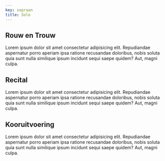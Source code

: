 ```yaml
---
key: sopraan
title: Solo
---
```

## Rouw en Trouw

Lorem ipsum dolor sit amet consectetur adipisicing elit. Repudiandae aspernatur porro aperiam ipsa ratione recusandae doloribus, nobis soluta quia sunt nulla similique ipsum incidunt sequi saepe quidem? Aut, magni culpa.

## Recital

Lorem ipsum dolor sit amet consectetur adipisicing elit. Repudiandae aspernatur porro aperiam ipsa ratione recusandae doloribus, nobis soluta quia sunt nulla similique ipsum incidunt sequi saepe quidem? Aut, magni culpa.

## Kooruitvoering

Lorem ipsum dolor sit amet consectetur adipisicing elit. Repudiandae aspernatur porro aperiam ipsa ratione recusandae doloribus, nobis soluta quia sunt nulla similique ipsum incidunt sequi saepe quidem? Aut, magni culpa.